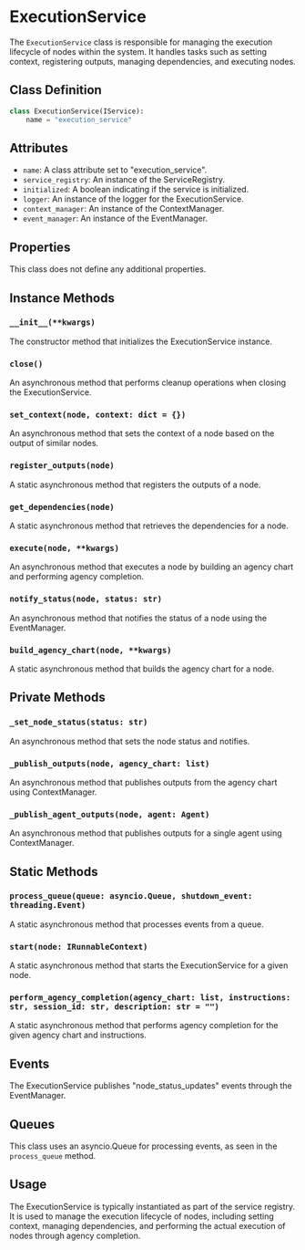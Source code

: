 # ExecutionService

The `ExecutionService` class is responsible for managing the execution lifecycle of nodes within the system. It handles tasks such as setting context, registering outputs, managing dependencies, and executing nodes.

## Class Definition

```python
class ExecutionService(IService):
    name = "execution_service"
```

## Attributes

- `name`: A class attribute set to "execution_service".
- `service_registry`: An instance of the ServiceRegistry.
- `initialized`: A boolean indicating if the service is initialized.
- `logger`: An instance of the logger for the ExecutionService.
- `context_manager`: An instance of the ContextManager.
- `event_manager`: An instance of the EventManager.

## Properties

This class does not define any additional properties.

## Instance Methods

### `__init__(**kwargs)`

The constructor method that initializes the ExecutionService instance.

### `close()`

An asynchronous method that performs cleanup operations when closing the ExecutionService.

### `set_context(node, context: dict = {})`

An asynchronous method that sets the context of a node based on the output of similar nodes.

### `register_outputs(node)`

A static asynchronous method that registers the outputs of a node.

### `get_dependencies(node)`

A static asynchronous method that retrieves the dependencies for a node.

### `execute(node, **kwargs)`

An asynchronous method that executes a node by building an agency chart and performing agency completion.

### `notify_status(node, status: str)`

An asynchronous method that notifies the status of a node using the EventManager.

### `build_agency_chart(node, **kwargs)`

A static asynchronous method that builds the agency chart for a node.

## Private Methods

### `_set_node_status(status: str)`

An asynchronous method that sets the node status and notifies.

### `_publish_outputs(node, agency_chart: list)`

An asynchronous method that publishes outputs from the agency chart using ContextManager.

### `_publish_agent_outputs(node, agent: Agent)`

An asynchronous method that publishes outputs for a single agent using ContextManager.

## Static Methods

### `process_queue(queue: asyncio.Queue, shutdown_event: threading.Event)`

A static asynchronous method that processes events from a queue.

### `start(node: IRunnableContext)`

A static asynchronous method that starts the ExecutionService for a given node.

### `perform_agency_completion(agency_chart: list, instructions: str, session_id: str, description: str = "")`

A static asynchronous method that performs agency completion for the given agency chart and instructions.

## Events

The ExecutionService publishes "node_status_updates" events through the EventManager.

## Queues

This class uses an asyncio.Queue for processing events, as seen in the `process_queue` method.

## Usage

The ExecutionService is typically instantiated as part of the service registry. It is used to manage the execution lifecycle of nodes, including setting context, managing dependencies, and performing the actual execution of nodes through agency completion.
